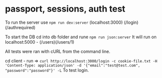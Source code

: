 # passport, sessions, auth test

To run the server use `npm run dev:server` (localhost:3000) (/login)(/authrequired)

To start the DB cd into db folder and rune `npm run json:server` It will run on localhost:5000 - (/users)(/users/1)

All tests were ran with cURL from the command line. 

cd client - run => `curl http://localhost:3000/login -c cookie-file.txt -H 'Content-Type: application/json' -d '{"email":"test@test.com", "password":"password"}' -L`
To test login.
